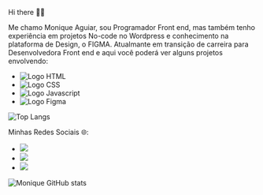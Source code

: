 Hi there 👩‍💻

Me chamo Monique Aguiar, sou Programador Front end, mas também tenho experiência em projetos No-code no Wordpress e conhecimento na plataforma de Design, o FIGMA. 
Atualmante em transição de carreira para Desenvolvedora Front end e aqui você poderá ver alguns projetos envolvendo:

- <img src="https://img.shields.io/badge/HTML5-E34F26?style=for-the-badge&logo=html5&logoColor=white" alt="Logo HTML" />
- <img src="https://img.shields.io/badge/CSS3-1572B6?style=for-the-badge&logo=css3&logoColor=white" alt="Logo CSS"/>
- <img src="https://img.shields.io/badge/JavaScript-F7DF1E?style=for-the-badge&logo=javascript&logoColor=black" alt="Logo Javascript"/>
- <img src="https://img.shields.io/badge/Figma-F24E1E?style=for-the-badge&logo=figma&logoColor=white" alt="Logo Figma" />

![Top Langs](https://github-readme-stats.vercel.app/api/top-langs/?username=monikeag&layout=compact)


Minhas Redes Sociais 🌐:


- <a href="https://www.instagram.com/moniquewebdsgn/" target="_blank"><img src="https://img.shields.io/badge/Instagram-E4405F?style=for-the-badge&logo=instagram&logoColor=white" /></a>
- <a href="https://www.linkedin.com/in/moniqueadsgn/" target="_blank"><img src="https://img.shields.io/badge/LinkedIn-0077B5?style=for-the-badge&logo=linkedin&logoColor=white"/></a>
- <a href="https://www.behance.net/guiamarke" target="_blank"><img src="https://img.shields.io/badge/-Behance-blue?style=for-the-badge&logo=behance&logoColor=white"/></a>




![Monique GitHub stats](https://github-readme-stats.vercel.app/api?username=monikeag&show_icons=true&theme=radical)



